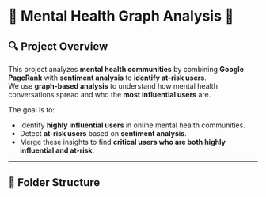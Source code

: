 # 📌 Mental Health Graph Analysis 🚀

## **🔍 Project Overview**
This project analyzes **mental health communities** by combining **Google PageRank** with **sentiment analysis** to **identify at-risk users**.  
We use **graph-based analysis** to understand how mental health conversations spread and who the **most influential users** are.

The goal is to:
- Identify **highly influential users** in online mental health communities.
- Detect **at-risk users** based on **sentiment analysis**.
- Merge these insights to find **critical users who are both highly influential and at-risk**.

---

## **📂 Folder Structure**
